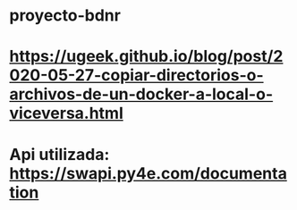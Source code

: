 # proyecto-bdnr

# <link> https://ugeek.github.io/blog/post/2020-05-27-copiar-directorios-o-archivos-de-un-docker-a-local-o-viceversa.html
# Api utilizada: <link> https://swapi.py4e.com/documentation
